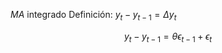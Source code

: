 $MA$ integrado
Definición: $y_{t}-y_{t-1} =\Delta y_{t}$ 

$$
y_{t}-y_{t-1}=\theta\epsilon_{t-1}+\epsilon_{t}
$$
